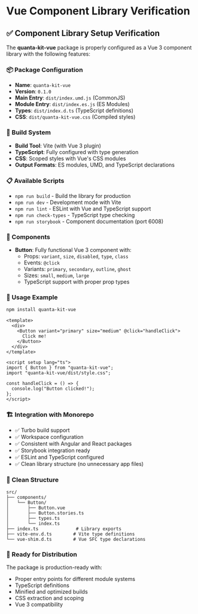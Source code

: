 # Vue Component Library Verification

## ✅ Component Library Setup Verification

The **quanta-kit-vue** package is properly configured as a Vue 3 component library with the following features:

### 📦 Package Configuration

- **Name**: `quanta-kit-vue`
- **Version**: `0.1.0`
- **Main Entry**: `dist/index.umd.js` (CommonJS)
- **Module Entry**: `dist/index.es.js` (ES Modules)
- **Types**: `dist/index.d.ts` (TypeScript definitions)
- **CSS**: `dist/quanta-kit-vue.css` (Compiled styles)

### 🔧 Build System

- **Build Tool**: Vite (with Vue 3 plugin)
- **TypeScript**: Fully configured with type generation
- **CSS**: Scoped styles with Vue's CSS modules
- **Output Formats**: ES modules, UMD, and TypeScript declarations

### 📋 Available Scripts

- `npm run build` - Build the library for production
- `npm run dev` - Development mode with Vite
- `npm run lint` - ESLint with Vue and TypeScript support
- `npm run check-types` - TypeScript type checking
- `npm run storybook` - Component documentation (port 6008)

### 🧩 Components

- **Button**: Fully functional Vue 3 component with:
  - Props: `variant`, `size`, `disabled`, `type`, `class`
  - Events: `@click`
  - Variants: `primary`, `secondary`, `outline`, `ghost`
  - Sizes: `small`, `medium`, `large`
  - TypeScript support with proper prop types

### 📝 Usage Example

```bash
npm install quanta-kit-vue
```

```vue
<template>
  <div>
    <Button variant="primary" size="medium" @click="handleClick">
      Click me!
    </Button>
  </div>
</template>

<script setup lang="ts">
import { Button } from "quanta-kit-vue";
import "quanta-kit-vue/dist/style.css";

const handleClick = () => {
  console.log("Button clicked!");
};
</script>
```

### 🏗️ Integration with Monorepo

- ✅ Turbo build support
- ✅ Workspace configuration
- ✅ Consistent with Angular and React packages
- ✅ Storybook integration ready
- ✅ ESLint and TypeScript configured
- ✅ Clean library structure (no unnecessary app files)

### 📁 Clean Structure

```
src/
├── components/
│   └── Button/
│       ├── Button.vue
│       ├── Button.stories.ts
│       ├── types.ts
│       └── index.ts
├── index.ts              # Library exports
├── vite-env.d.ts        # Vite type definitions
└── vue-shim.d.ts        # Vue SFC type declarations
```

### 🎯 Ready for Distribution

The package is production-ready with:

- Proper entry points for different module systems
- TypeScript definitions
- Minified and optimized builds
- CSS extraction and scoping
- Vue 3 compatibility
